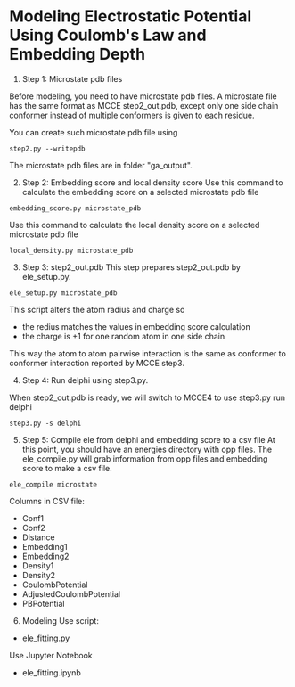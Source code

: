 # Modeling Electrostatic Potential Using Coulomb's Law and Embedding Depth

1. Step 1: Microstate pdb files

Before modeling, you need to have microstate pdb files. A microstate file has the same format as MCCE step2_out.pdb, except only one side chain conformer instead of multiple conformers is given to each residue.

You can create such microstate pdb file using
```
step2.py --writepdb
```
The microstate pdb files are in folder "ga_output".


2. Step 2: Embedding score and local density score
Use this command to calculate the embedding score on a selected microstate pdb file
```
embedding_score.py microstate_pdb
```

Use this command to calculate the local density score on a selected microstate pdb file
```
local_density.py microstate_pdb
```

3. Step 3: step2_out.pdb
This step prepares step2_out.pdb by ele_setup.py.
```
ele_setup.py microstate_pdb
```

This script alters the atom radius and charge so 
- the redius matches the values in embedding score calculation
- the charge is +1 for one random atom in one side chain

This way the atom to atom pairwise interaction is the same as conformer to conformer interaction reported by MCCE step3.

4. Step 4: Run delphi using step3.py.

When step2_out.pdb is ready, we will switch to MCCE4 to use step3.py run delphi
```
step3.py -s delphi
```

5. Step 5: Compile ele from delphi and embedding score to a csv file
At this point, you should have an energies directory with opp files. The ele_compile.py will grab information from opp files and embedding score to make a csv file.

```
ele_compile microstate
```
Columns in CSV file:
- Conf1
- Conf2
- Distance
- Embedding1
- Embedding2
- Density1
- Density2
- CoulombPotential
- AdjustedCoulombPotential
- PBPotential

6. Modeling
Use script:
- ele_fitting.py

Use Jupyter Notebook
- ele_fitting.ipynb